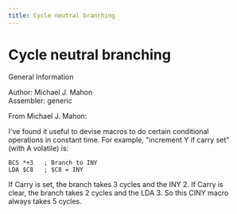 ```yaml
---
title: Cycle neutral branching
---
```

# Cycle neutral branching  
  
General Information  
  
Author: Michael J. Mahon   
Assembler: generic   
  
From Michael J. Mahon:  
  
I've found it useful to devise macros to do certain conditional  
operations in constant time. For example, "increment Y if carry set"  
(with A volatile) is:  
```
BCS *+3	  ; Branch to INY
LDA $C8	  ; $C8 = INY
```
  
If Carry is set, the branch takes 3 cycles and the INY 2. If Carry is  
clear, the branch takes 2 cycles and the LDA 3. So this CINY macro  
always takes 5 cycles.  
